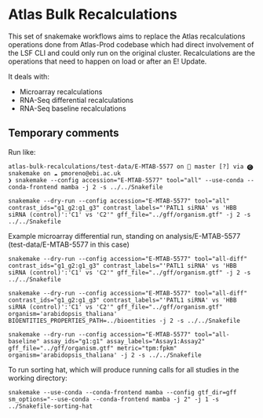 # Atlas Bulk Recalculations

This set of snakemake workflows aims to replace the Atlas recalculations operations done from Atlas-Prod codebase which had direct involvement of the LSF CLI and could only run on the original cluster. Recalculations are the operations that need to happen on load or after an E! Update.

It deals with:
- Microarray recalculations
- RNA-Seq differential recalculations
- RNA-Seq baseline recalculations

## Temporary comments

Run like:

```
atlas-bulk-recalculations/test-data/E-MTAB-5577 on  master [?] via 🅒 snakemake on ☁️ pmoreno@ebi.ac.uk
❯ snakemake --config accession="E-MTAB-5577" tool="all" --use-conda --conda-frontend mamba -j 2 -s ../../Snakefile
```

```
snakemake --dry-run --config accession="E-MTAB-5577" tool="all" contrast_ids="g1_g2:g1_g3" contrast_labels="'PATL1 siRNA' vs 'HBB siRNA (control)':'C1' vs 'C2'" gff_file="../gff/organism.gtf" -j 2 -s ../../Snakefile
```

Example microarray differential run, standing on analysis/E-MTAB-5577 (test-data/E-MTAB-5577 in this case)

```
snakemake --dry-run --config accession="E-MTAB-5577" tool="all-diff" contrast_ids="g1_g2:g1_g3" contrast_labels="'PATL1 siRNA' vs 'HBB siRNA (control)':'C1' vs 'C2'" gff_file="../gff/organism.gtf" -j 2 -s ../../Snakefile
```

```
snakemake --dry-run --config accession="E-MTAB-5577" tool="all-diff" contrast_ids="g1_g2:g1_g3" contrast_labels="'PATL1 siRNA' vs 'HBB siRNA (control)':'C1' vs 'C2'" gff_file="../gff/organism.gtf" organism='arabidopsis_thaliana' BIOENTITIES_PROPERTIES_PATH=../bioentities -j 2 -s ../../Snakefile
```

```
snakemake --dry-run --config accession="E-MTAB-5577" tool="all-baseline" assay_ids="g1:g1" assay_labels="Assay1:Assay2" gff_file="../gff/organism.gtf" metric="tpm:fpkm" organism='arabidopsis_thaliana' -j 2 -s ../../Snakefile
```

To run sorting hat, which will produce running calls for all studies in the working directory:
```
snakemake --use-conda --conda-frontend mamba --config gtf_dir=gff sm_options="--use-conda --conda-frontend mamba -j 2" -j 1 -s ../Snakefile-sorting-hat
```
